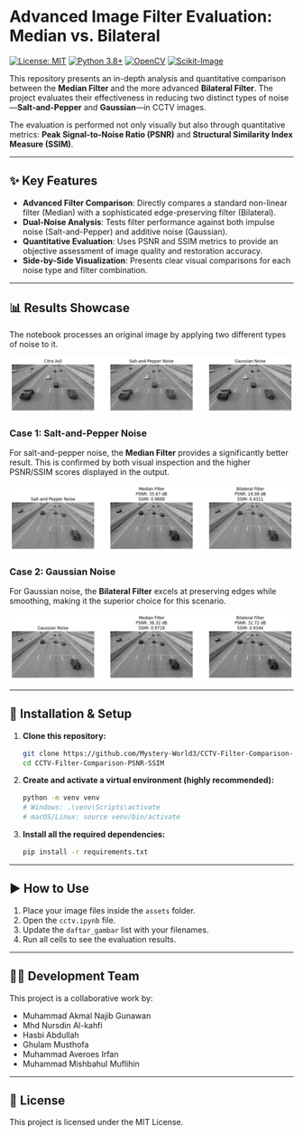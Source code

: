 # Advanced Image Filter Evaluation: Median vs. Bilateral

[![License: MIT](https://img.shields.io/badge/License-MIT-yellow.svg)](https://opensource.org/licenses/MIT) [![Python 3.8+](https://img.shields.io/badge/python-3.8+-blue.svg)](https://www.python.org/downloads/) [![OpenCV](https://img.shields.io/badge/OpenCV-4.x-blue.svg)](https://opencv.org/) [![Scikit-Image](https://img.shields.io/badge/scikit--image-0.19+-blue.svg)](https://scikit-image.org/)

This repository presents an in-depth analysis and quantitative comparison between the **Median Filter** and the more advanced **Bilateral Filter**. The project evaluates their effectiveness in reducing two distinct types of noise—**Salt-and-Pepper** and **Gaussian**—in CCTV images.

The evaluation is performed not only visually but also through quantitative metrics: **Peak Signal-to-Noise Ratio (PSNR)** and **Structural Similarity Index Measure (SSIM)**.

---

## ✨ Key Features

- **Advanced Filter Comparison**: Directly compares a standard non-linear filter (Median) with a sophisticated edge-preserving filter (Bilateral).
- **Dual-Noise Analysis**: Tests filter performance against both impulse noise (Salt-and-Pepper) and additive noise (Gaussian).
- **Quantitative Evaluation**: Uses PSNR and SSIM metrics to provide an objective assessment of image quality and restoration accuracy.
- **Side-by-Side Visualization**: Presents clear visual comparisons for each noise type and filter combination.

---

## 📊 Results Showcase

The notebook processes an original image by applying two different types of noise to it.

![Noise Generation](assets/noise_types.png)

### Case 1: Salt-and-Pepper Noise
For salt-and-pepper noise, the **Median Filter** provides a significantly better result. This is confirmed by both visual inspection and the higher PSNR/SSIM scores displayed in the output.

![Salt-and-Pepper Filter Comparison](assets/salt_and_pepper.png)

### Case 2: Gaussian Noise
For Gaussian noise, the **Bilateral Filter** excels at preserving edges while smoothing, making it the superior choice for this scenario.

![Gaussian Filter Comparison](assets/gaussian_noise.png)

---

## 🚀 Installation & Setup

1.  **Clone this repository:**
    ```bash
    git clone https://github.com/Mystery-World3/CCTV-Filter-Comparison-PSNR-SSIM.git
    cd CCTV-Filter-Comparison-PSNR-SSIM
    ```

2.  **Create and activate a virtual environment (highly recommended):**
    ```bash
    python -m venv venv
    # Windows: .\venv\Scripts\activate
    # macOS/Linux: source venv/bin/activate
    ```

3.  **Install all the required dependencies:**
    ```bash
    pip install -r requirements.txt
    ```

---

## ▶️ How to Use

1.  Place your image files inside the `assets` folder.
2.  Open the `cctv.ipynb` file.
3.  Update the `daftar_gambar` list with your filenames.
4.  Run all cells to see the evaluation results.

---

## 🧑‍💻 Development Team

This project is a collaborative work by:
* Muhammad Akmal Najib Gunawan
* Mhd Nursdin Al-kahfi
* Hasbi Abdullah
* Ghulam Musthofa
* Muhammad Averoes Irfan
* Muhammad Mishbahul Muflihin

---

## 📄 License

This project is licensed under the MIT License.
